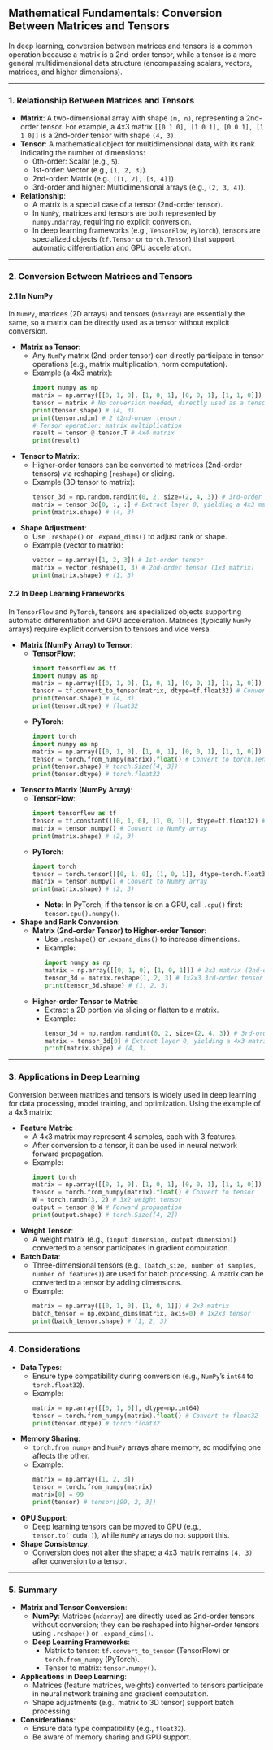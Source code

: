## Mathematical Fundamentals: Conversion Between Matrices and Tensors
In deep learning, conversion between matrices and tensors is a common operation because a matrix is a 2nd-order tensor, while a tensor is a more general multidimensional data structure (encompassing scalars, vectors, matrices, and higher dimensions).

---

### **1. Relationship Between Matrices and Tensors**
- **Matrix**: A two-dimensional array with shape `(m, n)`, representing a 2nd-order tensor. For example, a 4x3 matrix `[[0 1 0], [1 0 1], [0 0 1], [1 1 0]]` is a 2nd-order tensor with shape `(4, 3)`.
- **Tensor**: A mathematical object for multidimensional data, with its rank indicating the number of dimensions:
  - 0th-order: Scalar (e.g., `5`).
  - 1st-order: Vector (e.g., `[1, 2, 3]`).
  - 2nd-order: Matrix (e.g., `[[1, 2], [3, 4]]`).
  - 3rd-order and higher: Multidimensional arrays (e.g., `(2, 3, 4)`).
- **Relationship**:
  - A matrix is a special case of a tensor (2nd-order tensor).
  - In `NumPy`, matrices and tensors are both represented by `numpy.ndarray`, requiring no explicit conversion.
  - In deep learning frameworks (e.g., `TensorFlow`, `PyTorch`), tensors are specialized objects (`tf.Tensor` or `torch.Tensor`) that support automatic differentiation and GPU acceleration.

---

### **2. Conversion Between Matrices and Tensors**
#### **2.1 In NumPy**
In `NumPy`, matrices (2D arrays) and tensors (`ndarray`) are essentially the same, so a matrix can be directly used as a tensor without explicit conversion.
- **Matrix as Tensor**:
  - Any `NumPy` matrix (2nd-order tensor) can directly participate in tensor operations (e.g., matrix multiplication, norm computation).
  - Example (a 4x3 matrix):
    ```python
    import numpy as np
    matrix = np.array([[0, 1, 0], [1, 0, 1], [0, 0, 1], [1, 1, 0]]) # 4x3 matrix (2nd-order tensor)
    tensor = matrix # No conversion needed, directly used as a tensor
    print(tensor.shape) # (4, 3)
    print(tensor.ndim) # 2 (2nd-order tensor)
    # Tensor operation: matrix multiplication
    result = tensor @ tensor.T # 4x4 matrix
    print(result)
    ```
- **Tensor to Matrix**:
  - Higher-order tensors can be converted to matrices (2nd-order tensors) via reshaping (`reshape`) or slicing.
  - Example (3D tensor to matrix):
    ```python
    tensor_3d = np.random.randint(0, 2, size=(2, 4, 3)) # 3rd-order tensor
    matrix = tensor_3d[0, :, :] # Extract layer 0, yielding a 4x3 matrix
    print(matrix.shape) # (4, 3)
    ```
- **Shape Adjustment**:
  - Use `.reshape()` or `.expand_dims()` to adjust rank or shape.
  - Example (vector to matrix):
    ```python
    vector = np.array([1, 2, 3]) # 1st-order tensor
    matrix = vector.reshape(1, 3) # 2nd-order tensor (1x3 matrix)
    print(matrix.shape) # (1, 3)
    ```

#### **2.2 In Deep Learning Frameworks**
In `TensorFlow` and `PyTorch`, tensors are specialized objects supporting automatic differentiation and GPU acceleration. Matrices (typically `NumPy` arrays) require explicit conversion to tensors and vice versa.
- **Matrix (NumPy Array) to Tensor**:
  - **TensorFlow**:
    ```python
    import tensorflow as tf
    import numpy as np
    matrix = np.array([[0, 1, 0], [1, 0, 1], [0, 0, 1], [1, 1, 0]]) # 4x3 matrix
    tensor = tf.convert_to_tensor(matrix, dtype=tf.float32) # Convert to tf.Tensor
    print(tensor.shape) # (4, 3)
    print(tensor.dtype) # float32
    ```
  - **PyTorch**:
    ```python
    import torch
    import numpy as np
    matrix = np.array([[0, 1, 0], [1, 0, 1], [0, 0, 1], [1, 1, 0]]) # 4x3 matrix
    tensor = torch.from_numpy(matrix).float() # Convert to torch.Tensor
    print(tensor.shape) # torch.Size([4, 3])
    print(tensor.dtype) # torch.float32
    ```
- **Tensor to Matrix (NumPy Array)**:
  - **TensorFlow**:
    ```python
    import tensorflow as tf
    tensor = tf.constant([[0, 1, 0], [1, 0, 1]], dtype=tf.float32) # tf.Tensor
    matrix = tensor.numpy() # Convert to NumPy array
    print(matrix.shape) # (2, 3)
    ```
  - **PyTorch**:
    ```python
    import torch
    tensor = torch.tensor([[0, 1, 0], [1, 0, 1]], dtype=torch.float32) # torch.Tensor
    matrix = tensor.numpy() # Convert to NumPy array
    print(matrix.shape) # (2, 3)
    ```
    - **Note**: In PyTorch, if the tensor is on a GPU, call `.cpu()` first: `tensor.cpu().numpy()`.
- **Shape and Rank Conversion**:
  - **Matrix (2nd-order Tensor) to Higher-order Tensor**:
    - Use `.reshape()` or `.expand_dims()` to increase dimensions.
    - Example:
      ```python
      import numpy as np
      matrix = np.array([[0, 1, 0], [1, 0, 1]]) # 2x3 matrix (2nd-order tensor)
      tensor_3d = matrix.reshape(1, 2, 3) # 1x2x3 3rd-order tensor
      print(tensor_3d.shape) # (1, 2, 3)
      ```
  - **Higher-order Tensor to Matrix**:
    - Extract a 2D portion via slicing or flatten to a matrix.
    - Example:
      ```python
      tensor_3d = np.random.randint(0, 2, size=(2, 4, 3)) # 3rd-order tensor
      matrix = tensor_3d[0] # Extract layer 0, yielding a 4x3 matrix
      print(matrix.shape) # (4, 3)
      ```

---

### **3. Applications in Deep Learning**
Conversion between matrices and tensors is widely used in deep learning for data processing, model training, and optimization. Using the example of a 4x3 matrix:
- **Feature Matrix**:
  - A 4x3 matrix may represent 4 samples, each with 3 features.
  - After conversion to a tensor, it can be used in neural network forward propagation.
  - Example:
    ```python
    import torch
    matrix = np.array([[0, 1, 0], [1, 0, 1], [0, 0, 1], [1, 1, 0]]) # 4x3 matrix
    tensor = torch.from_numpy(matrix).float() # Convert to tensor
    W = torch.randn(3, 2) # 3x2 weight tensor
    output = tensor @ W # Forward propagation
    print(output.shape) # torch.Size([4, 2])
    ```
- **Weight Tensor**:
  - A weight matrix (e.g., `(input dimension, output dimension)`) converted to a tensor participates in gradient computation.
- **Batch Data**:
  - Three-dimensional tensors (e.g., `(batch_size, number of samples, number of features)`) are used for batch processing. A matrix can be converted to a tensor by adding dimensions.
  - Example:
    ```python
    matrix = np.array([[0, 1, 0], [1, 0, 1]]) # 2x3 matrix
    batch_tensor = np.expand_dims(matrix, axis=0) # 1x2x3 tensor
    print(batch_tensor.shape) # (1, 2, 3)
    ```

---

### **4. Considerations**
- **Data Types**:
  - Ensure type compatibility during conversion (e.g., `NumPy`’s `int64` to `torch.float32`).
  - Example:
    ```python
    matrix = np.array([[0, 1, 0]], dtype=np.int64)
    tensor = torch.from_numpy(matrix).float() # Convert to float32
    print(tensor.dtype) # torch.float32
    ```
- **Memory Sharing**:
  - `torch.from_numpy` and `NumPy` arrays share memory, so modifying one affects the other.
  - Example:
    ```python
    matrix = np.array([1, 2, 3])
    tensor = torch.from_numpy(matrix)
    matrix[0] = 99
    print(tensor) # tensor([99, 2, 3])
    ```
- **GPU Support**:
  - Deep learning tensors can be moved to GPU (e.g., `tensor.to('cuda')`), while `NumPy` arrays do not support this.
- **Shape Consistency**:
  - Conversion does not alter the shape; a 4x3 matrix remains `(4, 3)` after conversion to a tensor.

---

### **5. Summary**
- **Matrix and Tensor Conversion**:
  - **NumPy**: Matrices (`ndarray`) are directly used as 2nd-order tensors without conversion; they can be reshaped into higher-order tensors using `.reshape()` or `.expand_dims()`.
  - **Deep Learning Frameworks**:
    - Matrix to tensor: `tf.convert_to_tensor` (TensorFlow) or `torch.from_numpy` (PyTorch).
    - Tensor to matrix: `tensor.numpy()`.
- **Applications in Deep Learning**:
  - Matrices (feature matrices, weights) converted to tensors participate in neural network training and gradient computation.
  - Shape adjustments (e.g., matrix to 3D tensor) support batch processing.
- **Considerations**:
  - Ensure data type compatibility (e.g., `float32`).
  - Be aware of memory sharing and GPU support.
